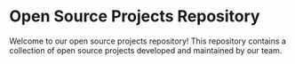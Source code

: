 # Open Source Projects Repository

Welcome to our open source projects repository! This repository contains a collection of open source projects developed and maintained by our team.
